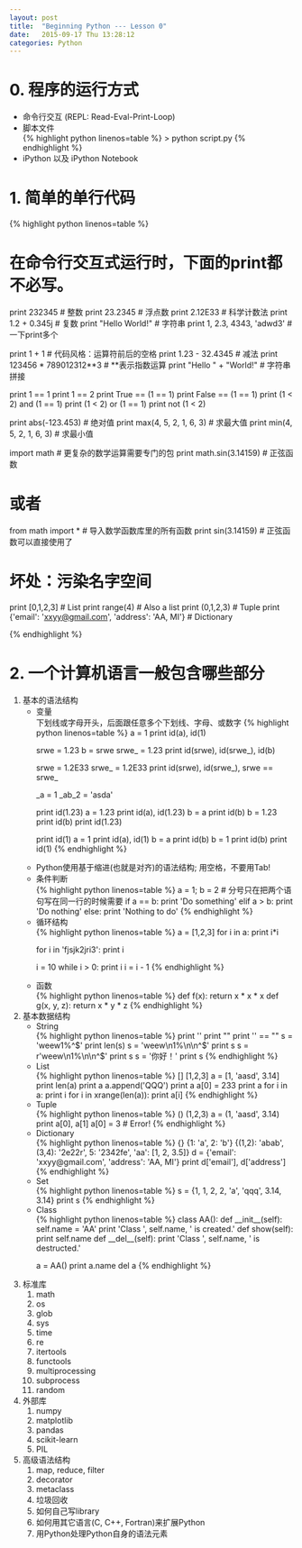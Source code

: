```yaml
---
layout: post
title:  "Beginning Python --- Lesson 0"
date:   2015-09-17 Thu 13:28:12
categories: Python
---
```


# 0. 程序的运行方式

<ul>
<li> 命令行交互 (REPL: Read-Eval-Print-Loop) </li>
<li> 脚本文件 </li>
{% highlight python linenos=table %}
    > python script.py
{% endhighlight %}
<li> iPython 以及 iPython Notebook </li>
</ul>

# 1. 简单的单行代码

{% highlight python linenos=table %}

# 在命令行交互式运行时，下面的print都不必写。

print 232345  # 整数
print 23.2345  # 浮点数
print 2.12E33  # 科学计数法
print 1.2 + 0.345j  # 复数
print "Hello World!"  # 字符串
print 1, 2.3, 4343, 'adwd3'  # 一下print多个

print 1 + 1  # 代码风格：运算符前后的空格
print 1.23 - 32.4345  # 减法
print 123456 * 789012312**3  # **表示指数运算
print "Hello " + "World!"  # 字符串拼接

print 1 == 1
print 1 == 2
print True == (1 == 1)
print False == (1 == 1)
print (1 < 2) and (1 == 1)
print (1 < 2) or (1 == 1)
print not (1 < 2)

print abs(-123.453)  # 绝对值
print max(4, 5, 2, 1, 6, 3)  # 求最大值
print min(4, 5, 2, 1, 6, 3)  # 求最小值

import math  # 更复杂的数学运算需要专门的包
print math.sin(3.14159)  # 正弦函数

# 或者
from math import *  # 导入数学函数库里的所有函数
print sin(3.14159)  # 正弦函数可以直接使用了
# 坏处：污染名字空间

print [0,1,2,3]  # List
print range(4)   # Also a list
print (0,1,2,3)  # Tuple
print {'email': 'xxyy@gmail.com', 'address': 'AA, MI'}  # Dictionary

{% endhighlight %}

# 2. 一个计算机语言一般包含哪些部分
<ol>
<li> 基本的语法结构
<ul>
<li> 变量 </li>
下划线或字母开头，后面跟任意多个下划线、字母、或数字
{% highlight python linenos=table %}
a = 1
print id(a), id(1)

srwe = 1.23
b = srwe
srwe_ = 1.23
print id(srwe), id(srwe_), id(b)

srwe = 1.2E33
srwe_ = 1.2E33
print id(srwe), id(srwe_), srwe == srwe_

_a = 1
_ab_2 = 'asda'

print id(1.23)
a = 1.23
print id(a), id(1.23)
b = a
print id(b)
b = 1.23
print id(b)
print id(1.23)

print id(1)
a = 1
print id(a), id(1)
b = a
print id(b)
b = 1
print id(b)
print id(1)
{% endhighlight %}
<li> Python使用基于缩进(也就是对齐)的语法结构; 用空格，不要用Tab! </li>
<li> 条件判断 </li>
{% highlight python linenos=table %}
a = 1; b = 2  # 分号只在把两个语句写在同一行的时候需要  
if a == b:  
    print 'Do something'  
elif a > b:
    print 'Do nothing'
else:
    print 'Nothing to do'
{% endhighlight %}
<li> 循环结构 </li>
{% highlight python linenos=table %}
a = [1,2,3]
for i in a:
    print i*i

for i in 'fjsjk2jri3':
    print i

i = 10
while i > 0:
    print i
    i = i - 1
{% endhighlight %}
<li> 函数 </li>
{% highlight python linenos=table %}
def f(x):
    return x * x * x
def g(x, y, z):
    return x * y * z
{% endhighlight %}
</ul>
</li>
<li> 基本数据结构
<ul>
<li> String </li>
{% highlight python linenos=table %}
print ''
print ""
print '' == ""
s = 'weew1%^$'
print len(s)
s = 'weew\n1%\n\n^$'
print s
s = r'weew\n1%\n\n^$'
print s
s = '你好！'
print s
{% endhighlight %}
<li> List </li>
{% highlight python linenos=table %}
[]
[1,2,3]
a = [1, 'aasd', 3.14]
print len(a)
print a
a.append('QQQ')
print a
a[0] = 233
print a
for i in a:
    print i
for i in xrange(len(a)):
    print a[i]
{% endhighlight %}
<li> Tuple </li>
{% highlight python linenos=table %}
()
(1,2,3)
a = (1, 'aasd', 3.14)
print a[0], a[1]
a[0] = 3  # Error!
{% endhighlight %}
<li> Dictionary </li>
{% highlight python linenos=table %}
{}
{1: 'a', 2: 'b'}
{(1,2): 'abab', (3,4): '2e22r', 5: '2342fe', 'aa': [1, 2, 3.5]}
d = {'email': 'xxyy@gmail.com', 'address': 'AA, MI'}
print d['email'], d['address']
{% endhighlight %}
<li> Set </li>
{% highlight python linenos=table %}
s = {1, 1, 2, 2, 'a', 'qqq', 3.14, 3.14}
print s
{% endhighlight %}
<li> Class </li>
{% highlight python linenos=table %}
class AA():
    def __init__(self):
        self.name = 'AA'
        print 'Class ', self.name, ' is created.'
    def show(self):
        print self.name
    def __del__(self):
        print 'Class ', self.name, ' is destructed.'

a = AA()
print a.name
del a
{% endhighlight %}
</ul>
</li>
<li> 标准库
<ol>
<li> math </li>
<li> os </li>
<li> glob </li>
<li> sys </li>
<li> time </li>
<li> re </li>
<li> itertools </li>
<li> functools </li>
<li> multiprocessing </li>
<li> subprocess </li>
<li> random </li>
</ol>
</li>
<li> 外部库
<ol>
<li> numpy </li>
<li> matplotlib </li>
<li> pandas </li>
<li> scikit-learn </li>
<li> PIL </li>
</ol>
</li>
<li> 高级语法结构
<ol>
<li> map, reduce, filter </li>
<li> decorator </li>
<li> metaclass </li>
<li> 垃圾回收 </li>
<li> 如何自己写library </li>
<li> 如何用其它语言(C, C++, Fortran)来扩展Python </li>
<li> 用Python处理Python自身的语法元素 </li>
</ol>
</li>
</ol>
